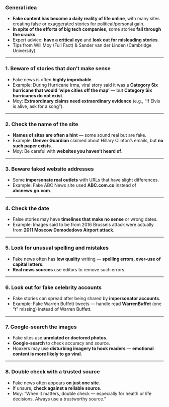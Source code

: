 ### General idea

- **Fake content has become a daily reality of life online**, with many sites creating false or exaggerated stories for political/personal gain.
- **In spite of the efforts of big tech companies**, some stories **fall through the cracks**.
- Expert advice: **have a critical eye** and **look out for misleading stories**.
- Tips from Will Moy (Full Fact) & Sander van der Linden (Cambridge University).

---

### 1. Beware of stories that **don’t make sense**

- Fake news is often **highly improbable**.
- Example: During Hurricane Irma, viral story said it was a **Category Six hurricane that would ‘wipe cities off the map’** — but **Category Six hurricanes do not exist**.
- Moy: **Extraordinary claims need extraordinary evidence** (e.g., “If Elvis is alive, ask for a song”).

---

### 2. Check the name of the site

- **Names of sites are often a hint** — some sound real but are fake.
- Example: **Denver Guardian** claimed about Hillary Clinton’s emails, but **no such paper exists**.
- Moy: Be careful with **websites you haven’t heard of**.

---

### 3. Beware faked website addresses

- Some **impersonate real outlets** with URLs that have slight differences.
- Example: Fake ABC News site used **ABC.com.co** instead of **abcnews.go.com**.

---

### 4. Check the date

- False stories may have **timelines that make no sense** or wrong dates.
- Example: Images said to be from 2016 Brussels attack were actually from **2011 Moscow Domodedovo Airport attack**.

---

### 5. Look for unusual spelling and mistakes

- Fake news often has **low quality** writing — **spelling errors, over-use of capital letters**.
- **Real news sources** use editors to remove such errors.

---

### 6. Look out for fake celebrity accounts

- Fake stories can spread after being shared by **impersonator accounts**.
- Example: Fake Warren Buffett tweets — handle read **WarrenBuffet** (one “t” missing) instead of Warren Buffett.

---

### 7. Google-search the images

- Fake sites use **unrelated or doctored photos**.
- **Google-search** to check accuracy and source.
- Hoaxers may use **disturbing imagery to hook readers** — **emotional content is more likely to go viral**.

---

### 8. Double check with a trusted source

- Fake news often appears **on just one site**.
- If unsure, **check against a reliable source**.
- Moy: “When it matters, double check — especially for health or life decisions. Always use a trustworthy source.”